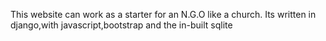 

This website can work as a starter for an N.G.O like a church.
Its written in django,with javascript,bootstrap and the in-built sqlite
